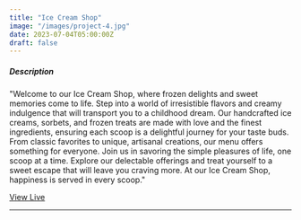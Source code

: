 ```yaml
---
title: "Ice Cream Shop"
image: "/images/project-4.jpg"
date: 2023-07-04T05:00:00Z
draft: false
---
```


##### Description

"Welcome to our Ice Cream Shop, where frozen delights and sweet memories come to life. Step into a world of irresistible flavors and creamy indulgence that will transport you to a childhood dream. Our handcrafted ice creams, sorbets, and frozen treats are made with love and the finest ingredients, ensuring each scoop is a delightful journey for your taste buds. From classic favorites to unique, artisanal creations, our menu offers something for everyone. Join us in savoring the simple pleasures of life, one scoop at a time. Explore our delectable offerings and treat yourself to a sweet escape that will leave you craving more. At our Ice Cream Shop, happiness is served in every scoop."

[View Live](https://ice-creams-shop.vercel.app)

---
